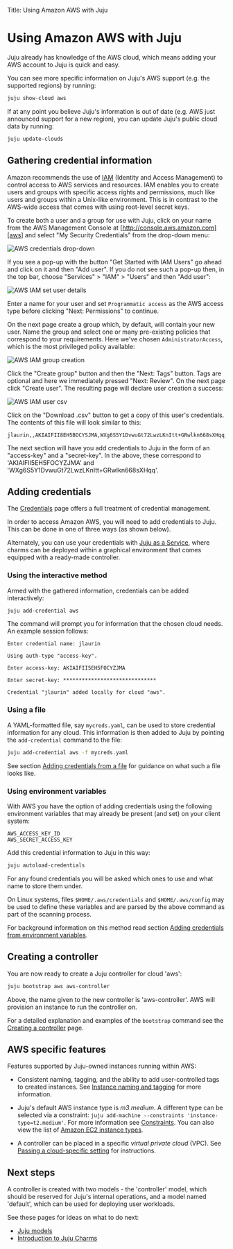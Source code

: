Title: Using Amazon AWS with Juju

# Using Amazon AWS with Juju

Juju already has knowledge of the AWS cloud, which means adding your AWS
account to Juju is quick and easy.

You can see more specific information on Juju's AWS support (e.g. the
supported regions) by running:

```bash
juju show-cloud aws
```

If at any point you believe Juju's information is out of date (e.g. AWS just 
announced support for a new region), you can update Juju's public cloud data by
running:
  
```bash
juju update-clouds
```

## Gathering credential information

Amazon recommends the use of [IAM][iam] (Identity and Access Management) to
control access to AWS services and resources. IAM enables you to create users
and groups with specific access rights and permissions, much like users and
groups within a Unix-like environment. This is in contrast to the AWS-wide
access that comes with using root-level secret keys.

To create both a user and a group for use with Juju, click on your name from
the AWS Management Console at [http://console.aws.amazon.com][aws] and select
"My Security Credentials" from the drop-down menu:

![AWS credentials drop-down](./media/getting_started-aws_security2.png)

If you see a pop-up with the button "Get Started with IAM Users" go
ahead and click on it and then "Add user". If you do not see such a pop-up
then, in the top bar, choose "Services" > "IAM" > "Users" and then "Add user":

![AWS IAM set user details](./media/getting_started-aws_newuser2.png)

Enter a name for your user and set `Programmatic access` as the AWS access type
before clicking "Next: Permissions" to continue. 

On the next page create a group which, by default, will contain your new user.
Name the group and select one or many pre-existing policies that correspond to
your requirements. Here we've chosen `AdministratorAccess`, which is the most
privileged policy available:

![AWS IAM group creation](./media/getting_started-aws_groups.png)

Click the "Create group" button and then the "Next: Tags" button. Tags are
optional and here we immediately pressed "Next: Review". On the next page click
"Create user". The resulting page will declare user creation a success:

![AWS IAM user csv](./media/getting_started-aws_credentials-csv2.png)

Click on the "Download .csv" button to get a copy of this user's credentials.
The contents of this file will look similar to this:

```no-highlight
jlaurin,,AKIAIFII8EH5BOCYSJMA,WXg6S5Y1DvwuGt72LwzLKnItt+GRwlkn668sXHqq,https://466421367158.signin.aws.amazon.com/console
```

The next section will have you add credentials to Juju in the form of an
"access-key" and a "secret-key". In the above, these correspond to
'AKIAIFII5EH5FOCYZJMA' and 'WXg6S5Y1DvwuGt72LwzLKnItt+GRwlkn668sXHqq'.

## Adding credentials

The [Credentials][credentials] page offers a full treatment of credential
management.

In order to access Amazon AWS, you will need to add credentials to Juju. This
can be done in one of three ways (as shown below).

Alternately, you can use your credentials with [Juju as a Service][jaas], where
charms can be deployed within a graphical environment that comes equipped with
a ready-made controller.

### Using the interactive method

Armed with the gathered information, credentials can be added interactively:

```bash
juju add-credential aws
```

The command will prompt you for information that the chosen cloud needs. An
example session follows:

```no-highlight
Enter credential name: jlaurin

Using auth-type "access-key".

Enter access-key: AKIAIFII5EH5FOCYZJMA

Enter secret-key: ******************************

Credential "jlaurin" added locally for cloud "aws".
```

### Using a file

A YAML-formatted file, say `mycreds.yaml`, can be used to store credential
information for any cloud. This information is then added to Juju by pointing
the `add-credential` command to the file:

```bash
juju add-credential aws -f mycreds.yaml
```

See section [Adding credentials from a file][credentials-adding-from-file] for
guidance on what such a file looks like.

### Using environment variables

With AWS you have the option of adding credentials using the following
environment variables that may already be present (and set) on your client
system:

`AWS_ACCESS_KEY_ID`  
`AWS_SECRET_ACCESS_KEY`

Add this credential information to Juju in this way:
  
```bash
juju autoload-credentials
```

For any found credentials you will be asked which ones to use and what name to
store them under.

On Linux systems, files `$HOME/.aws/credentials` and `$HOME/.aws/config` may be
used to define these variables and are parsed by the above command as part of
the scanning process.

For background information on this method read section
[Adding credentials from environment variables][credentials-adding-from-variables].

## Creating a controller

You are now ready to create a Juju controller for cloud 'aws':

```bash
juju bootstrap aws aws-controller
```

Above, the name given to the new controller is 'aws-controller'. AWS will
provision an instance to run the controller on.

For a detailed explanation and examples of the `bootstrap` command see the
[Creating a controller][controllers-creating] page.

## AWS specific features

Features supported by Juju-owned instances running within AWS:

- Consistent naming, tagging, and the ability to add user-controlled tags to
  created instances. See [Instance naming and tagging][tagging] for
  more information.

- Juju's default AWS instance type is *m3.medium*. A different type can be
  selected via a constraint:
  `juju add-machine --constraints 'instance-type=t2.medium'`. For more
  information see [Constraints][constraints]. You can also view the list of
  [Amazon EC2 instance types][aws-instance-types].

- A controller can be placed in a specific *virtual private cloud* (VPC). See
  [Passing a cloud-specific setting][controllers-creating-include-config] for
  instructions.

## Next steps

A controller is created with two models - the 'controller' model, which
should be reserved for Juju's internal operations, and a model named
'default', which can be used for deploying user workloads.

See these pages for ideas on what to do next:

 - [Juju models][models]
 - [Introduction to Juju Charms][charms]


<!-- LINKS -->

[aws]: http://console.aws.amazon.com
[iam]: https://aws.amazon.com/iam/
[constraints]:./reference-constraints.md
[jaas]: ./getting-started.md
[tagging]: ./config-tagging.md
[aws-instance-types]: https://aws.amazon.com/ec2/instance-types/
[controllers-creating-include-config]: ./controllers-creating.md#passing-a-cloud-specific-setting
[controllers-creating]: ./controllers-creating.md
[models]: ./models.md
[charms]: ./charms.md
[credentials]: ./credentials.md
[credentials-adding-from-variables]: ./credentials.md#adding-credentials-from-environment-variables
[credentials-adding-from-file]: ./credentials.md#adding-credentials-from-a-file
